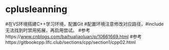 # cplusleanning
#在VS环境搭建C++学习环境，配置Git
#配置环境注意修改对应路径，#include 无法找到时禁用拓展，再启用尝试。
#参考https://www.cnblogs.com/baihualiaoluan/p/10661669.html
#参考https://gitbookcpp.llfc.club/sections/cpp/section1/cpp02.html